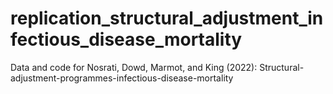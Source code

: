 # replication_structural_adjustment_infectious_disease_mortality
Data and code for Nosrati, Dowd, Marmot, and King (2022): Structural-adjustment-programmes-infectious-disease-mortality
